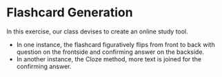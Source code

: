 # Flashcard Generation

In this exercise, our class devises to create an online study tool. 
* In one instance, the flashcard figuratively flips from front to back with question on the frontside and confirming answer on the backside. 
* In another instance, the Cloze method, more text is joined for the confirming answer.
